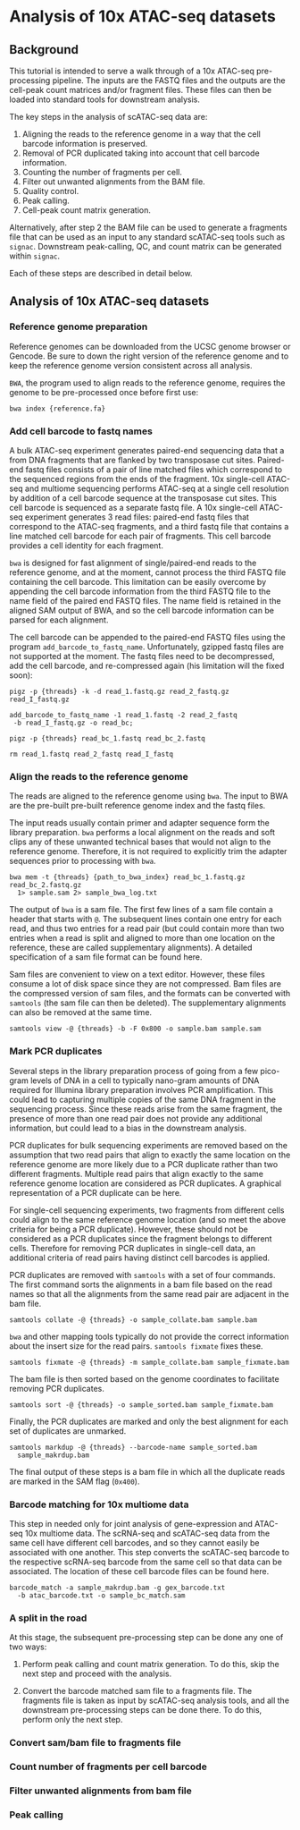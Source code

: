 # Analysis of 10x ATAC-seq datasets

## Background
This tutorial is intended to serve a walk through of a 10x ATAC-seq
pre-processing pipeline. The inputs are the FASTQ files and the outputs
are the cell-peak count matrices and/or fragment files.  These files can
then be loaded into standard tools for downstream analysis.  

The key steps in the analysis of scATAC-seq data are: 

1. Aligning the reads to the reference genome in a way that the cell barcode 
information is preserved.
2. Removal of PCR duplicated taking into account that cell barcode
information. 
3. Counting the number of fragments per cell.
4. Filter out unwanted alignments from the BAM file. 
5. Quality control.
6. Peak calling.
7. Cell-peak count matrix generation.

Alternatively, after step 2 the BAM file can be used to generate a
fragments file that can be used as an input to any standard scATAC-seq
tools such as `signac`. Downstream peak-calling, QC, and count matrix
can be generated within `signac`.

Each of these steps are described in detail below.

## Analysis of 10x ATAC-seq datasets
### Reference genome preparation
Reference genomes can be downloaded from the UCSC genome browser or
Gencode. Be sure to down the right version of the reference genome and
to keep the reference genome version consistent across all analysis.

`BWA`, the program used to align reads to the reference genome, requires
the genome to be pre-processed once before first use: 

``` 
bwa index {reference.fa} 
```


### Add cell barcode to fastq names
A bulk ATAC-seq experiment generates paired-end sequencing data that a
from DNA fragments that are flanked by two transposase cut sites.
Paired-end fastq files consists of a pair of line matched files which
correspond to the sequenced regions from the ends of the fragment.  10x
single-cell ATAC-seq and multiome sequencing performs ATAC-seq at a
single cell resolution by addition of a cell barcode sequence at the
transposase cut sites. This cell barcode is sequenced as a separate
fastq file. A 10x single-cell ATAC-seq experiment generates 3 read
files: paired-end fastq files that correspond to the ATAC-seq fragments,
and a third fastq file that contains a line matched cell barcode for
each pair of fragments. This cell barcode provides a cell identity for
each fragment.

`bwa` is designed for fast alignment of single/paired-end reads to the
reference genome, and at the moment, cannot process the third FASTQ file
containing the cell barcode.  This limitation can be easily overcome by
appending the cell barcode information from the third FASTQ file to the
name field of the paired end FASTQ files. The name field is retained in
the aligned SAM output of BWA, and so the cell barcode information can
be parsed for each alignment.

The cell barcode can be appended to the paired-end FASTQ files using the
program `add_barcode_to_fastq_name`. Unfortunately, gzipped fastq files
are not supported at the moment. The fastq files need to be
decompressed, add the cell barcode, and re-compressed again (his
limitation will the fixed soon):

```
pigz -p {threads} -k -d read_1.fastq.gz read_2_fastq.gz read_I_fastq.gz

add_barcode_to_fastq_name -1 read_1.fastq -2 read_2_fastq 
 -b read_I_fastq.gz -o read_bc;

pigz -p {threads} read_bc_1.fastq read_bc_2.fastq

rm read_1.fastq read_2_fastq read_I_fastq
```

### Align the reads to the reference genome
The reads are aligned to the reference genome using `bwa`. The input to
BWA are the pre-built pre-built reference genome index and the fastq
files. 

The input reads usually contain primer and adapter sequence form the
library preparation. `bwa` performs a local alignment on the reads and
soft clips any of these unwanted technical bases that would not align to
the reference genome. Therefore, it is not required to explicitly trim the
adapter sequences prior to processing with `bwa`.

```
bwa mem -t {threads} {path_to_bwa_index} read_bc_1.fastq.gz read_bc_2.fastq.gz 
  1> sample.sam 2> sample_bwa_log.txt
```

The output of `bwa` is a sam file. The first few lines of a sam file
contain a header that starts with `@`. The subsequent lines contain one
entry for each read, and thus two entries for a read pair (but could
contain more than two entries when a read is split and aligned to more
than one location on the reference, these are called supplementary
alignments).  A detailed specification of a sam file format can be found
here.

Sam files are convenient to view on a text editor. However, these files
consume a lot of disk space since they are not compressed. Bam files are
the compressed version of sam files, and the formats can be converted
with `samtools` (the sam file can then be deleted). The supplementary
alignments can also be removed at the same time.  

```
samtools view -@ {threads} -b -F 0x800 -o sample.bam sample.sam
```

### Mark PCR duplicates
Several steps in the library preparation process of going from a few
pico-gram levels of DNA in a cell to typically nano-gram amounts of DNA
required for Illumina library preparation involves PCR amplification.
This could lead to capturing multiple copies of the same DNA fragment in
the sequencing process. Since these reads arise from the same fragment,
the presence of more than one read pair does not provide any additional
information, but could lead to a bias in the downstream analysis.

PCR duplicates for bulk sequencing experiments are removed based on the
assumption that two read pairs that align to exactly the same location
on the reference genome are more likely due to a PCR duplicate rather
than two different fragments. Multiple read pairs that align exactly to
the same reference genome location are considered as PCR duplicates. A
graphical representation of a PCR duplicate can be here.

For single-cell sequencing experiments, two fragments from different
cells could align to the same reference genome location (and so meet the
above criteria for being a PCR duplicate). However, these should
not be considered as a PCR duplicates since the fragment belongs to
different cells. Therefore for removing PCR duplicates in single-cell
data, an additional criteria of read pairs having distinct cell barcodes
is applied.  

PCR duplicates are removed with `samtools` with a set of four commands.
The first command sorts the alignments in a bam file based on the read
names so that all the alignments from the same read pair are adjacent in
the bam file.

```
samtools collate -@ {threads} -o sample_collate.bam sample.bam
```

`bwa` and other mapping tools typically do not provide the correct
information about the insert size for the read pairs. 
`samtools fixmate` fixes these.

```
samtools fixmate -@ {threads} -m sample_collate.bam sample_fixmate.bam
```

The bam file is then sorted based on the genome coordinates to
facilitate removing PCR duplicates.

```
samtools sort -@ {threads} -o sample_sorted.bam sample_fixmate.bam
```

Finally, the PCR duplicates are marked and only the best alignment for
each set of duplicates are unmarked.

```
samtools markdup -@ {threads} --barcode-name sample_sorted.bam
  sample_makrdup.bam
```

The final output of these steps is a bam file in which all the duplicate
reads are marked in the SAM flag (`0x400`). 

### Barcode matching for 10x multiome data
This step in needed only for joint analysis of gene-expression and
ATAC-seq 10x multiome data. The scRNA-seq and scATAC-seq data from the
same cell have different cell barcodes, and so they cannot easily be
associated with one another. This step converts the scATAC-seq barcode
to the respective scRNA-seq barcode from the same cell so that data can
be associated. The location of these cell barcode files can be 
found here. 

```
barcode_match -a sample_makrdup.bam -g gex_barcode.txt 
  -b atac_barcode.txt -o sample_bc_match.sam
``` 

### A split in the road
At this stage, the subsequent pre-processing step can be done any one
of two ways:

1. Perform peak calling and count matrix generation. To do this,
skip the next step and proceed with the analysis.    

2. Convert the barcode matched sam file to a fragments file.
The fragments file is taken as input by scATAC-seq analysis tools,
and all the downstream pre-processing steps can be done there. 
To do this, perform only the next step. 

### Convert sam/bam file to fragments file

### Count number of fragments per cell barcode

### Filter unwanted alignments from bam file

### Peak calling


